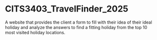 # CITS3403_TravelFinder_2025
A website that provides the client a form to fill with their idea of their ideal holiday and analyze the answers to find a fitting holiday from the top 10 most visited holiday locations.
